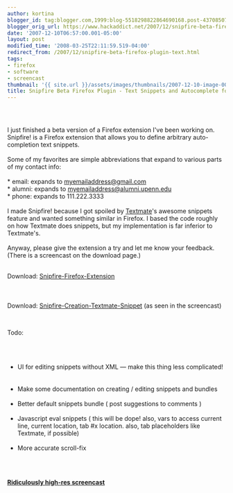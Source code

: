 ```yaml
---
author: kortina
blogger_id: tag:blogger.com,1999:blog-5518298822864690168.post-4370850705284512014
blogger_orig_url: https://www.hackaddict.net/2007/12/snipfire-beta-firefox-plugin-text.html
date: '2007-12-10T06:57:00.001-05:00'
layout: post
modified_time: '2008-03-25T22:11:59.519-04:00'
redirect_from: /2007/12/snipfire-beta-firefox-plugin-text.html
tags:
- firefox
- software
- screencast
thumbnail: '{{ site.url }}/assets/images/thumbnails/2007-12-10-image-0000.png'
title: Snipfire Beta Firefox Plugin - Text Snippets and Autocomplete for Firefox
---
```


<img alt="" border="0" id="BLOGGER_PHOTO_ID_5142371967105415682" src="{{ site.url }}/assets/images/posts/2007-12-10-image-0000.png" style="display:block; margin:0px auto 10px; text-align:center; "/><br/><br/>I just finished a beta version of a Firefox extension I've been working on.  Snipfire! is a Firefox extension that allows you to define arbitrary auto-completion text snippets.<br/><br/>Some of my favorites are simple abbreviations that expand to various parts of my contact info:<br/><br/>    * email: expands to myemailaddress@gmail.com<br/>    * alumni: expands to myemailaddress@alumni.upenn.edu<br/>    * phone: expands to 111.222.3333<br/><br/>I made Snipfire! because I got spoiled by <a href="http://macromates.com">Textmate</a>'s awesome snippets feature and wanted something similar in Firefox.  I based the code roughly on how Textmate does snippets, but my implementation is far inferior to Textmate's.<br/><br/>Anyway, please give the extension a try and let me know your feedback.  (There is a screencast on the download page.)<br/><br/><p>Download: <a href="http://kortina.net/uploads/snipfire.xpi" title="Snipfire-Firefox-Extension">Snipfire-Firefox-Extension<br/><br/></a><br/><br/>Download: <a href="http://kortina.net/uploads/new-snipfire-tab-trigger.tmSnippet" title="Snipfire-Creation-Textmate-Snippet">Snipfire-Creation-Textmate-Snippet</a> (as seen in the screencast)</p><br/><p>Todo:</p><br/><ul><br/><li>UI for editing snippets without XML — make this thing less complicated!</li><br/><br/><li>Make some documentation on creating / editing snippets and bundles</li><br/><li>Better default snippets bundle ( post suggestions to comments )</li><br/><li>Javascript eval snippets ( this will be dope! also, vars to access current line, current location, tab #x location.  also, tab placeholders like Textmate, if possible)</li><br/><li>More accurate scroll-fix</li><br/></ul><br/><p><a href="http://www.screencast.com/users/kortina/folders/Jing/media/e0dc4e76-a7fb-4ed9-8d76-20e6a2bb25a9"><strong>Ridiculously high-res screencast</strong></a></p>